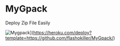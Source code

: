 # MyGpack
Deploy Zip File Easily

![Mygpack](https://www.herokucdn.com/deploy/button.svg)](https://heroku.com/deploy?template=https://github.com/flashokiller/MyGpack/)
